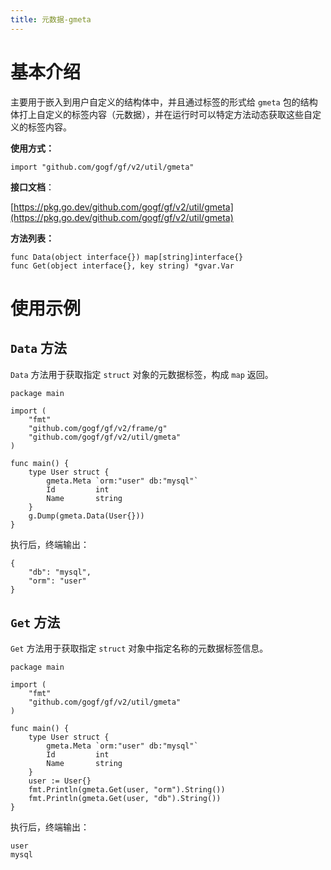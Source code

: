 ```yaml
---
title: 元数据-gmeta
---
```


# 基本介绍

主要用于嵌入到用户自定义的结构体中，并且通过标签的形式给 `gmeta` 包的结构体打上自定义的标签内容（元数据），并在运行时可以特定方法动态获取这些自定义的标签内容。

**使用方式：**

```
import "github.com/gogf/gf/v2/util/gmeta"
```

**接口文档**：

[https://pkg.go.dev/github.com/gogf/gf/v2/util/gmeta](https://pkg.go.dev/github.com/gogf/gf/v2/util/gmeta)

**方法列表：**

```
func Data(object interface{}) map[string]interface{}
func Get(object interface{}, key string) *gvar.Var
```

# 使用示例

## `Data` 方法

`Data` 方法用于获取指定 `struct` 对象的元数据标签，构成 `map` 返回。

```
package main

import (
	"fmt"
	"github.com/gogf/gf/v2/frame/g"
	"github.com/gogf/gf/v2/util/gmeta"
)

func main() {
	type User struct {
		gmeta.Meta `orm:"user" db:"mysql"`
		Id         int
		Name       string
	}
	g.Dump(gmeta.Data(User{}))
}
```

执行后，终端输出：

```
{
    "db": "mysql",
    "orm": "user"
}
```

## `Get` 方法

`Get` 方法用于获取指定 `struct` 对象中指定名称的元数据标签信息。

```
package main

import (
	"fmt"
	"github.com/gogf/gf/v2/util/gmeta"
)

func main() {
	type User struct {
		gmeta.Meta `orm:"user" db:"mysql"`
		Id         int
		Name       string
	}
	user := User{}
	fmt.Println(gmeta.Get(user, "orm").String())
	fmt.Println(gmeta.Get(user, "db").String())
}
```

执行后，终端输出：

```
user
mysql
```